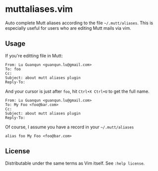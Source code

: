 muttaliases.vim
===============

Auto complete Mutt aliases according to the file `~/.mutt/aliases`.
This is especially useful for users who are editing Mutt mails via vim.

Usage
-----

If you're editting file in Mutt:

    From: Lu Guanqun <guanqun.lu@gmail.com>
    To: foo
    Cc: 
    Subject: about mutt aliases plugin
    Reply-To: 

And your cursor is just after `foo`, hit `Ctrl+X Ctrl+U` to get the full
name.

    From: Lu Guanqun <guanqun.lu@gmail.com>
    To: My Foo <foo@bar.com>
    Cc: 
    Subject: about mutt aliases plugin
    Reply-To: 

Of course, I assume you have a record in your `~/.mutt/aliases`

    alias foo My Foo <foo@bar.com>

License
-------

Distributable under the same terms as Vim itself.  See `:help license`.
